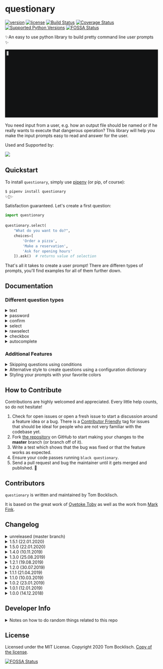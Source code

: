 # questionary

[![version](https://img.shields.io/pypi/v/questionary.svg)](https://pypi.org/project/questionary/)
[![license](https://img.shields.io/pypi/l/questionary.svg)](https://pypi.org/project/questionary/)
[![Build Status](https://travis-ci.com/tmbo/questionary.svg?branch=master)](https://travis-ci.com/tmbo/questionary)
[![Coverage Status](https://coveralls.io/repos/github/tmbo/questionary/badge.svg?branch=master)](https://coveralls.io/github/tmbo/questionary?branch=master)
[![Supported Python Versions](https://img.shields.io/pypi/pyversions/questionary.svg)](https://pypi.python.org/pypi/questionary)
[![FOSSA Status](https://app.fossa.io/api/projects/git%2Bgithub.com%2Ftmbo%2Fquestionary.svg?type=shield)](https://app.fossa.io/projects/git%2Bgithub.com%2Ftmbo%2Fquestionary?ref=badge_shield)

✨An easy to use python library to build pretty command line user prompts ✨

![example-gif](docs/images/example.gif)

You need input from a user, e.g. how an output file should be named or if he really wants to execute that dangerous operation? This library will help you make the input prompts easy to read and answer for the user.

Used and Supported by:

[<img src="https://rasa.com/docs/_static/rasa_logo.svg" width="60">](https://github.com/RasaHQ/rasa)

## Quickstart

To install `questionary`, simply use [pipenv](http://pipenv.org/) (or pip, of
course):

```bash
$ pipenv install questionary
✨🎂✨
```

Satisfaction guaranteed. Let's create a first question:

```python
import questionary

questionary.select(
    "What do you want to do?",
    choices=[
        'Order a pizza',
        'Make a reservation',
        'Ask for opening hours'
    ]).ask()  # returns value of selection
```

That's all it takes to create a user prompt! There are differen types of prompts, you'll find examples for all of them further down.

## Documentation

### Different question types

<details><summary>text</summary>

   A free text input for the user.

   ```python
   questionary.text("What's your first name").ask()
   ```
   ![example-gif](docs/images/text.gif)

</details>
<details><summary>password</summary>

   A free text input for the user where the input is not
   shown but replaced with `***`.

   ```python
   questionary.password("What's your secret?").ask()
   ```

   ![example-gif](docs/images/password.gif)

</details>
<details><summary>confirm</summary>

   A yes or no question. The user can either confirm or deny.

   ```python
   questionary.confirm("Are you amazed?").ask()
   ```

   ![example-gif](docs/images/confirm.gif)

</details>
<details><summary>select</summary>

   A list of items to select a choice from. The user can pick
   one option and confirm it.

   ```python
   questionary.select(
       "What do you want to do?",
       choices=[
           "Order a pizza",
           "Make a reservation",
           "Ask for opening hours"
       ]).ask()
   ```

   ![example-gif](docs/images/select.gif)

</details>
<details><summary>rawselect</summary>

   A list of items to select a choice from. The user can pick
   one option using shortcuts and confirm it.

   ```python
   questionary.rawselect(
       "What do you want to do?",
       choices=[
           "Order a pizza",
           "Make a reservation",
           "Ask for opening hours"
       ]).ask()
   ```

   ![example-gif](docs/images/rawselect.gif)

</details>

<details><summary>checkbox</summary>

   A list of items to select multiple choices from. The user can pick
   none, one or multiple options and confirm the selection.

   ```python
   questionary.checkbox(
       'Select toppings',
       choices=[
           "foo",
           "bar",
           "bazz"
       ]).ask()
   ```
   ![example-gif](docs/images/checkbox.gif)

</details>

<details><summary>autocomplete</summary>

   Text input with autocomplete help.

   ```python
   questionary.autocomplete(
       'Choose ant specie',
       choices=[
            'Camponotus pennsylvanicus',
            'Linepithema humile',
            'Eciton burchellii',
            "Atta colombica",
            'Polyergus lucidus',
            'Polyergus rufescens',
       ]).ask()
   ```
   ![example-gif](docs/images/autocomplete.gif)

</details>

### Additional Features
<details><summary>Skipping questions using conditions</summary>

Sometimes it is helpful to e.g. provide a command line flag to your app
to skip any prompts, to avoid the need for an if around any question you
can pass that flag when you create the question:

```python
DISABLED = True

response = questionary.confirm("Are you amazed?").skip_if(DISABLED, default=True).ask()
```

If the condition (in this case `DISABLED`) is `True`, the question will be
skipped and the default value gets returned, otherwise the user will be
prompted as usual and the default value will be ignored.
</details>

<details><summary>Alternative style to create questions using a configuration dictionary</summary>

Instead of creating questions using the python functions, you can also create them using a configuration dictionary.
```python
questions = [
    {
        'type': 'text',
        'name': 'phone',
        'message': "What's your phone number",
    },
    {
        'type': 'confirm',
        'message': 'Do you want to continue?',
        'name': 'continue',
        'default': True,
    }
]

answers = prompt(questions)
```

The returned `answers` will be a dict containing the responses, e.g. `{"phone": "0123123", "continue": False, ""}`. The questions will be prompted one after another and `prompt` will return once all of them are answered.
</details>

<details><summary>Styling your prompts with your favorite colors</summary>

You can customize all the colors used for the prompts. Every part of the prompt has an identifier, which you can use to style it. Let's create our own custom style:
```python
from prompt_toolkit.styles import Style

custom_style_fancy = Style([
    ('qmark', 'fg:#673ab7 bold'),       # token in front of the question
    ('question', 'bold'),               # question text
    ('answer', 'fg:#f44336 bold'),      # submitted answer text behind the question
    ('pointer', 'fg:#673ab7 bold'),     # pointer used in select and checkbox prompts
    ('highlighted', 'fg:#673ab7 bold'), # pointed-at choice in select and checkbox prompts
    ('selected', 'fg:#cc5454'),         # style for a selected item of a checkbox
    ('separator', 'fg:#cc5454'),        # separator in lists
    ('instruction', ''),                # user instructions for select, rawselect, checkbox
    ('text', ''),                       # plain text
    ('disabled', 'fg:#858585 italic')   # disabled choices for select and checkbox prompts
])
```

To use our custom style, we need to pass it to the question type:
```python
questionary.text("What's your phone number", style=custom_style_fancy).ask()
```

It is also possible to use a list of token tuples as a `Choice` title. This
example assumes there is a style token named `bold` in the custom style you are
using:
```python
Choice(
    title=[
        ('class:text', 'plain text '),
        ('class:bold', 'bold text')
    ]
)
```
As you can see it is possible to use custom style tokens for this purpose as
well. Note that Choices with token tuple titles will not be styled by the
`selected` or `highlighted` tokens. If not provided, the `value` of the Choice
will be the text concatenated (`'plain text bold text'` in the above example).
</details>

## How to Contribute

Contributions are highly welcomed and appreciated. Every little help counts, 
so do not hesitate!

1.  Check for open issues or open a fresh issue to start a discussion
    around a feature idea or a bug. There is a [Contributor
    Friendly](https://github.com/tmbo/questionary/issues?direction=desc&labels=good+first+issue&page=1&sort=updated&state=open)
    tag for issues that should be ideal for people who are not very
    familiar with the codebase yet.
2.  Fork [the repository](https://github.com/tmbo/questionary) on
    GitHub to start making your changes to the **master** branch (or
    branch off of it).
3.  Write a test which shows that the bug was fixed or that the feature
    works as expected.
4.  Ensure your code passes running `black questionary`.
5.  Send a pull request and bug the maintainer until it gets merged and
    published. 🙂

## Contributors

`questionary` is written and maintained by Tom Bocklisch.

It is based on the great work of [Oyetoke Toby](https://github.com/CITGuru/PyInquirer) 
as well as the work from [Mark Fink](https://github.com/finklabs/whaaaaat).

## Changelog

<details><summary>unreleased (master branch)</summary>

</details>

<details><summary>1.5.1 (22.01.2020)</summary>

Bug fix release.

* Fixed `.ask_async` for questions on `prompt_toolkit==2.*`. Added tests for it.
</details>

<details><summary>1.5.0 (22.01.2020)</summary>

Feature release.

* Added support for prompt_toolkit 3
* All tests will be run against prompt_toolkit 2 and 3
* Removed support for python 3.5 (prompt_toolkit 3 does not support that anymore)
</details>

<details><summary>1.4.0 (10.11.2019)</summary>

Feature release.

* Added additional question type `autocomplete`
* Allow pointer and highlight in select question type
</details>

<details><summary>1.3.0 (25.08.2019)</summary>

Feature release.

* Add additional options to style checkboxes and select prompts https://github.com/tmbo/questionary/pull/14

</details>

<details><summary>1.2.1 (19.08.2019)</summary>

Bug fix release.

* Fixed compatibility with python 3.5.2 by removing `Type` annotation (this time for real)
</details>

<details><summary>1.2.0 (30.07.2019)</summary>

Feature release.

* Allow a user to pass in a validator as an instance https://github.com/tmbo/questionary/pull/10

</details>

<details><summary>1.1.1 (21.04.2019)</summary>

Bug fix release.

* Fixed compatibility with python 3.5.2 by removing `Type` annotation

</details>

<details><summary>1.1.0 (10.03.2019)</summary>

Feature release.

* Added `skip_if` to questions to allow skipping questions using a flag


</details>

<details><summary>1.0.2 (23.01.2019)</summary>

Bug fix release.

* Fixed odd behaviour if select is created without providing any choices
  instead, we will raise a `ValueError` now. ([#6](https://github.com/tmbo/questionary/pull/6))


</details>

<details><summary>1.0.1 (12.01.2019)</summary>

Bug fix release, adding some convenience shortcuts.

* Added shortcut keys `j` (move down^ the list) and `k` (move up) to
  the prompts `select` and `checkbox` (fixes [#2](https://github.com/tmbo/questionary/issues/2))
* Fixed unclosed file handle in `setup.py`
* Fixed unnecessary empty lines moving selections to far down (fixes [#3](https://github.com/tmbo/questionary/issues/3))

</details>

<details><summary>1.0.0 (14.12.2018)</summary>

Initial public release of the library

* Added python interface
* Added dict style question creation
* Improved the documentation
* More tests and automatic travis test execution
</details>

## Developer Info

<details>
<summary>Notes on how to do random things related to this repo</summary>

**Create one of the commandline recordings**
0. Install `brew install asciinema` and `npm install --global asciicast2gif`
1. Run `asciinema rec`
2. Do the thing
3. Convert to giv `asciicast2gif -h 7 -w 120 -s 2 <recoding> output.gif`

</details>

## License
Licensed under the MIT License. Copyright 2020 Tom Bocklisch. [Copy of the license](LICENSE).


[![FOSSA Status](https://app.fossa.io/api/projects/git%2Bgithub.com%2Ftmbo%2Fquestionary.svg?type=large)](https://app.fossa.io/projects/git%2Bgithub.com%2Ftmbo%2Fquestionary?ref=badge_large)
